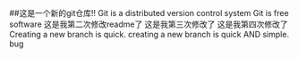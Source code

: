 ##这是一个新的git仓库!!
Git is a distributed version control system
Git is  free software
这是我第二次修改readme了
这是我第三次修改了
这是我第四次修改了
Creating a new branch is quick.
creating a new branch is quick AND simple.
bug
